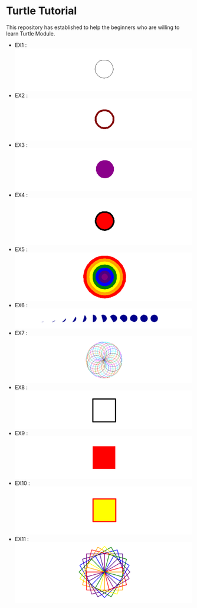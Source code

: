 # Turtle Tutorial
This repository has established to help the beginners who are willing to learn Turtle Module.
* EX1 :
![](img/EX1.png)
* EX2 :
![](img/EX2.png)
* EX3 :
![](img/EX3.png)
* EX4 :
![](img/EX4.png)
* EX5 :
![](img/EX5.png)
* EX6 :
![](img/EX6.png)
* EX7 :
![](img/EX7.png)
* EX8 :
![](img/EX8.png)
* EX9 :
![](img/EX9.png)
* EX10 :
![](img/EX10.png)
* EX11 :
![](img/EX11.png)
